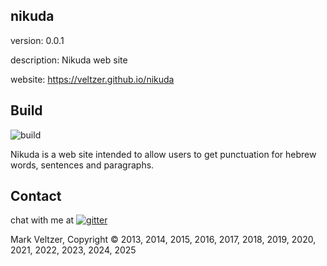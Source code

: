 ## nikuda

version: 0.0.1

description: Nikuda web site

website: https://veltzer.github.io/nikuda

## Build

![build](https://github.com/veltzer/nikuda/workflows/build/badge.svg)

Nikuda is a web site intended to allow
users to get punctuation for hebrew words, sentences and paragraphs.

## Contact

chat with me at [![gitter](https://badges.gitter.im/Join%20Chat.svg)](https://gitter.im/veltzer/mark.veltzer)

Mark Veltzer, Copyright © 2013, 2014, 2015, 2016, 2017, 2018, 2019, 2020, 2021, 2022, 2023, 2024, 2025
